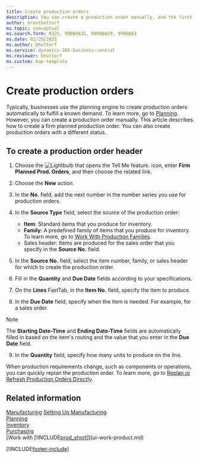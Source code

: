```yaml
---
title: Create production orders
description: You can create a production order manually, and the first step is to create a production order header.
author: brentholtorf
ms.topic: conceptual
ms.search.form: 9325, 99000815, 99000829, 9900083
ms.date: 02/25/2025
ms.author: bholtorf
ms.service: dynamics-365-business-central
ms.reviewer: bholtorf
ms.custom: bap-template
---
```

# Create production orders

Typically, businesses use the planning engine to create production orders automatically to fulfill a known demand. To learn more, go to [Planning](production-planning.md). However, you can create a production order manually. This article describes how to create a firm planned production order. You can also create production orders with a different status.  

## To create a production order header

1. Choose the ![Lightbulb that opens the Tell Me feature.](media/ui-search/search_small.png "Tell me what you want to do") icon, enter **Firm Planned Prod. Orders**, and then choose the related link.  
2. Choose the **New** action.  
3. In the **No.** field, add the next number in the number series you use for production orders.  
4. In the **Source Type** field, select the source of the production order:

   - **Item**: Standard items that you produce for inventory.
   - **Family**: A predefined family of items that you produce for inventory. To learn more, go to [Work With Production Families](production-how-work-family.md).
   - Sales header: Items are produced for the sales order that you specify in the **Source No.** field.
5. In the **Source No.** field, select the item number, family, or sales header for which to create the production order.  
6. Fill in the **Quantity** and **Due Date** fields according to your specifications.  
7. On the **Lines** FastTab, in the **Item No.** field, specify the item to produce.
8. In the **Due Date** field, specify when the item is needed. For example, for a sales order.

> [!NOTE]
> The **Starting Date-Time** and **Ending Date-Time** fields are automatically filled in based on the item's routing and the value that you enter in the **Due Date** field.

9. In the **Quantity** field, specify how many units to produce on the line.

When production requirements change, such as components or operations, you can quickly replan the production order. To learn more, go to [Replan or Refresh Production Orders Directly](production-how-to-replan-refresh-production-orders.md).  

## Related information

[Manufacturing](production-manage-manufacturing.md)
[Setting Up Manufacturing](production-configure-production-processes.md)  
[Planning](production-planning.md)  
[Inventory](inventory-manage-inventory.md)  
[Purchasing](purchasing-manage-purchasing.md)  
[Work with [!INCLUDE[prod_short](includes/prod_short.md)]](ui-work-product.md)

[!INCLUDE[footer-include](includes/footer-banner.md)]